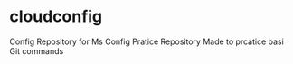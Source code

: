 # cloudconfig
Config Repository for Ms Config
Pratice Repository Made to prcatice basi Git commands

